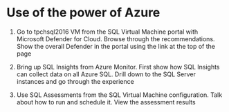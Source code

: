 # Use of the power of Azure

1. Go to tpchsql2016 VM from the SQL Virtual Machine portal with Microsoft Defender for Cloud. Browse through the recommendations. Show the overall Defender in the portal using the link at the top of the page

2. Bring up SQL Insights from Azure Monitor. First show how SQL Insights can collect data on all Azure SQL. Drill down to the SQL Server instances and go through the experience

3. Use SQL Assessments from the SQL Virtual Machine configuration. Talk about how to run and schedule it. View the assessment results